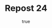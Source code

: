 ---
title: Repost 24
originalPost: https://francisrubio.antaresph.dev/writing/building-websites-with-vanilla/
sourceUrl: https://mstdn.party/@teacherbuknoy/109588727681128694#favorited-by-109393428360338200
type: like-of
dtPublished: 2022-12-29T16:40:57Z
author:
  name: "Brandon Cooper"
  photo: https://webmention.io/avatar/files.mstdn.party/4b561af5f2560176ac2df3a4dbad2623a456e37292603aee44a31ad978b599df.jpg
  url: https://universeodon.com/@Brandoncooper
---